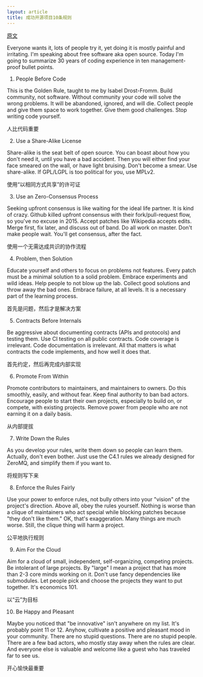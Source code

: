 ```yaml
---
layout: article
title: 成功开源项目10条规则
---
```


[原文](http://hintjens.com/blog:95)

Everyone wants it, lots of people try it, yet doing it is mostly painful and irritating. I'm speaking about free software aka open source. Today I'm going to summarize 30 years of coding experience in ten management-proof bullet points.

1. People Before Code

This is the Golden Rule, taught to me by Isabel Drost-Fromm. Build community, not software. Without community your code will solve the wrong problems. It will be abandoned, ignored, and will die. Collect people and give them space to work together. Give them good challenges. Stop writing code yourself.

人比代码重要


2. Use a Share-Alike License

Share-alike is the seat belt of open source. You can boast about how you don't need it, until you have a bad accident. Then you will either find your face smeared on the wall, or have light bruising. Don't become a smear. Use share-alike. If GPL/LGPL is too political for you, use MPLv2.

使用“以相同方式共享”的许可证

3. Use an Zero-Consensus Process

Seeking upfront consensus is like waiting for the ideal life partner. It is kind of crazy. Github killed upfront consensus with their fork/pull-request flow, so you've no excuse in 2015. Accept patches like Wikipedia accepts edits. Merge first, fix later, and discuss out of band. Do all work on master. Don't make people wait. You'll get consensus, after the fact.

使用一个无需达成共识的协作流程

4. Problem, then Solution

Educate yourself and others to focus on problems not features. Every patch must be a minimal solution to a solid problem. Embrace experiments and wild ideas. Help people to not blow up the lab. Collect good solutions and throw away the bad ones. Embrace failure, at all levels. It is a necessary part of the learning process.

首先是问题，然后才是解决方案

5. Contracts Before Internals

Be aggressive about documenting contracts (APIs and protocols) and testing them. Use CI testing on all public contracts. Code coverage is irrelevant. Code documentation is irrelevant. All that matters is what contracts the code implements, and how well it does that.

首先约定，然后再完成内部实现

6. Promote From Within

Promote contributors to maintainers, and maintainers to owners. Do this smoothly, easily, and without fear. Keep final authority to ban bad actors. Encourage people to start their own projects, especially to build on, or compete, with existing projects. Remove power from people who are not earning it on a daily basis.

从内部提拔

7. Write Down the Rules

As you develop your rules, write them down so people can learn them. Actually, don't even bother. Just use the C4.1 rules we already designed for ZeroMQ, and simplify them if you want to.

将规则写下来

8. Enforce the Rules Fairly

Use your power to enforce rules, not bully others into your "vision" of the project's direction. Above all, obey the rules yourself. Nothing is worse than a clique of maintainers who act special while blocking patches because "they don't like them." OK, that's exaggeration. Many things are much worse. Still, the clique thing will harm a project.

公平地执行规则

9. Aim For the Cloud

Aim for a cloud of small, independent, self-organizing, competing projects. Be intolerant of large projects. By "large" I mean a project that has more than 2-3 core minds working on it. Don't use fancy dependencies like submodules. Let people pick and choose the projects they want to put together. It's economics 101.

以“云”为目标

10. Be Happy and Pleasant

Maybe you noticed that "be innovative" isn't anywhere on my list. It's probably point 11 or 12. Anyhow, cultivate a positive and pleasant mood in your community. There are no stupid questions. There are no stupid people. There are a few bad actors, who mostly stay away when the rules are clear. And everyone else is valuable and welcome like a guest who has traveled far to see us.

开心愉快最重要